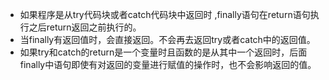 * 如果程序是从try代码块或者catch代码块中返回时 ,finally语句在return语句执行之后return返回之前执行的。
* 当finally有返回值时，会直接返回。不会再去返回try或者catch中的返回值。   
* 如果try和catch的return是一个变量时且函数的是从其中一个返回时，后面finally中语句即使有对返回的变量进行赋值的操作时，也不会影响返回的值。
 
